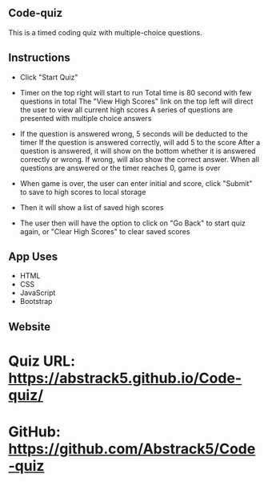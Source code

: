 ## Code-quiz
This is a timed coding quiz with multiple-choice questions.

## Instructions
* Click "Start Quiz"

* Timer on the top right will start to run
Total time is 80 second with few questions in total
The "View High Scores" link on the top left will direct the user to view all current high scores
A series of questions are presented with multiple choice answers

* If the question is answered wrong, 5 seconds will be deducted to the timer
If the question is answered correctly, will add 5 to the score
After a question is answered, it will show on the bottom whether it is answered correctly or wrong. If wrong, will also show the correct answer.
When all questions are answered or the timer reaches 0, game is over

* When game is over, the user can enter initial and score, click "Submit" to save to high scores to local storage

* Then it will show a list of saved high scores

* The user then will have the option to click on "Go Back" to start quiz again, or "Clear High Scores" to clear saved scores

## App Uses
* HTML
* CSS
* JavaScript
* Bootstrap

## Website
# Quiz URL: https://abstrack5.github.io/Code-quiz/
# GitHub: https://github.com/Abstrack5/Code-quiz

